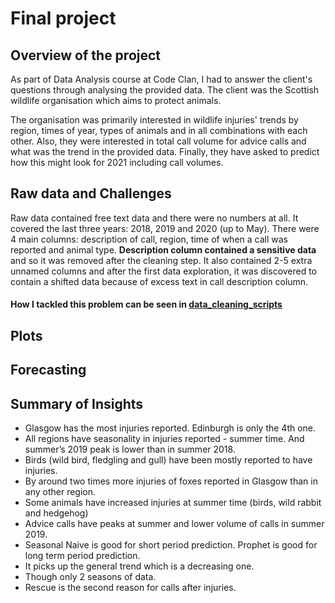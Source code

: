 # Final project 
## Overview of the project
As part of Data Analysis course at Code Clan, I had to answer the client's questions through analysing the provided data. The client was the Scottish wildlife organisation which aims to protect animals. 

The organisation was primarily interested in wildlife injuries' trends by region, times of year, types of animals and in all combinations with each other. Also, they were interested in total call volume for advice calls and what was the trend in the provided data. Finally, they have asked to predict how this might look for 2021 including call volumes.


## Raw data and Challenges
Raw data contained free text data and there were no numbers at all. It covered the last three years: 2018, 2019 and 2020 (up to May). There were 4 main columns: description of call, region, time of when a call was reported and animal type. **Description column contained a sensitive data** and so it was removed after the cleaning step. It also contained 2-5 extra unnamed columns and after the first data exploration, it was discovered to contain a shifted data because of excess text in call description column. 
#### How I tackled this problem can be seen in [data_cleaning_scripts](data_cleaning_scripts/data_cleaning.ipynb)

## Plots

## Forecasting

## Summary of Insights
* Glasgow has the most injuries reported. Edinburgh is only the 4th one.
* All regions have seasonality in injuries reported - summer time. And summer’s 2019 peak is lower than in summer 2018.
* Birds (wild bird, fledgling and gull) have been mostly reported to have injuries. 
* By around two times more injuries of foxes reported in Glasgow than in any other region. 
* Some animals have increased injuries at summer time (birds, wild rabbit and hedgehog)
* Advice calls have peaks at summer and lower volume of calls in summer 2019.
* Seasonal Naive is good for short period prediction. Prophet is good for long term period prediction.
* It picks up the general trend which is a decreasing one. 
* Though only 2 seasons of data.
* Rescue is the second reason for calls after injuries.






 


